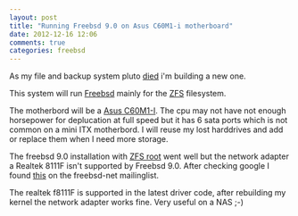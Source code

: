 ```yaml
---
layout: post
title: "Running Freebsd 9.0 on Asus C60M1-i motherboard"
date: 2012-12-16 12:06
comments: true
categories: freebsd
---
```


As my file and backup system pluto <a href="http://stafwag.github.com/blog/blog/2012/12/11/rip-pluto/">died</a> i'm building a new one.

This system will run <a href="http://www.freebsd.org">Freebsd</a> mainly for the <a href="http://en.wikipedia.org/wiki/ZFS">ZFS</a> filesystem.

The motherbord will be a <a href="http://www.asus.com/Motherboards/AMD_CPU_on_Board/C60M1I/">Asus C60M1-I</a>. The cpu may not have not enough horsepower for deplucation at full speed but it has 6 sata ports which is not common on a mini ITX motherbord. I will reuse my lost harddrives and add or replace them when I need more storage.

The freebsd 9.0 installation with <a href="http://wiki.freebsd.org/RootOnZFS/GPTZFSBoot/9.0-RELEASE">ZFS root</a> went well but the network adapter a Realtek 8111F isn't supported by Freebsd 9.0. After checking google I found <a href="http://markmail.org/message/2w67d2nnx65bprqc#query:+page:1+mid:4h3efjpkq6bzxoyo+state:results">this</a> on the freebsd-net mailinglist.

The realtek f8111F is supported in the latest driver code, after rebuilding my kernel the network adapter works fine. Very useful on a NAS ;-)




